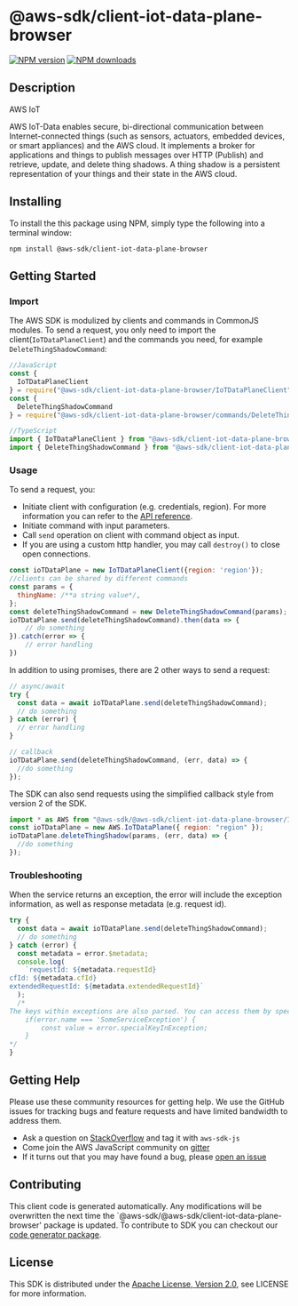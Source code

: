 # @aws-sdk/client-iot-data-plane-browser

[![NPM version](https://img.shields.io/npm/v/@aws-sdk/client-iot-data-plane-browser/preview.svg)](https://www.npmjs.com/package/@aws-sdk/client-iot-data-plane-browser)
[![NPM downloads](https://img.shields.io/npm/dm/@aws-sdk/client-iot-data-plane-browser.svg)](https://www.npmjs.com/package/@aws-sdk/client-iot-data-plane-browser)

## Description

<fullname>AWS IoT</fullname> <p>AWS IoT-Data enables secure, bi-directional communication between Internet-connected things (such as sensors, actuators, embedded devices, or smart appliances) and the AWS cloud. It implements a broker for applications and things to publish messages over HTTP (Publish) and retrieve, update, and delete thing shadows. A thing shadow is a persistent representation of your things and their state in the AWS cloud.</p>

## Installing

To install the this package using NPM, simply type the following into a terminal window:

```
npm install @aws-sdk/client-iot-data-plane-browser
```

## Getting Started

### Import

The AWS SDK is modulized by clients and commands in CommonJS modules. To send a request, you only need to import the client(`IoTDataPlaneClient`) and the commands you need, for example `DeleteThingShadowCommand`:

```javascript
//JavaScript
const {
  IoTDataPlaneClient
} = require("@aws-sdk/client-iot-data-plane-browser/IoTDataPlaneClient");
const {
  DeleteThingShadowCommand
} = require("@aws-sdk/client-iot-data-plane-browser/commands/DeleteThingShadowCommand");
```

```javascript
//TypeScript
import { IoTDataPlaneClient } from "@aws-sdk/client-iot-data-plane-browser/IoTDataPlaneClient";
import { DeleteThingShadowCommand } from "@aws-sdk/client-iot-data-plane-browser/commands/DeleteThingShadowCommand";
```

### Usage

To send a request, you:

- Initiate client with configuration (e.g. credentials, region). For more information you can refer to the [API reference][].
- Initiate command with input parameters.
- Call `send` operation on client with command object as input.
- If you are using a custom http handler, you may call `destroy()` to close open connections.

```javascript
const ioTDataPlane = new IoTDataPlaneClient({region: 'region'});
//clients can be shared by different commands
const params = {
  thingName: /**a string value*/,
};
const deleteThingShadowCommand = new DeleteThingShadowCommand(params);
ioTDataPlane.send(deleteThingShadowCommand).then(data => {
    // do something
}).catch(error => {
    // error handling
})
```

In addition to using promises, there are 2 other ways to send a request:

```javascript
// async/await
try {
  const data = await ioTDataPlane.send(deleteThingShadowCommand);
  // do something
} catch (error) {
  // error handling
}
```

```javascript
// callback
ioTDataPlane.send(deleteThingShadowCommand, (err, data) => {
  //do something
});
```

The SDK can also send requests using the simplified callback style from version 2 of the SDK.

```javascript
import * as AWS from "@aws-sdk/@aws-sdk/client-iot-data-plane-browser/IoTDataPlane";
const ioTDataPlane = new AWS.IoTDataPlane({ region: "region" });
ioTDataPlane.deleteThingShadow(params, (err, data) => {
  //do something
});
```

### Troubleshooting

When the service returns an exception, the error will include the exception information, as well as response metadata (e.g. request id).

```javascript
try {
  const data = await ioTDataPlane.send(deleteThingShadowCommand);
  // do something
} catch (error) {
  const metadata = error.$metadata;
  console.log(
    `requestId: ${metadata.requestId}
cfId: ${metadata.cfId}
extendedRequestId: ${metadata.extendedRequestId}`
  );
  /*
The keys within exceptions are also parsed. You can access them by specifying exception names:
    if(error.name === 'SomeServiceException') {
        const value = error.specialKeyInException;
    }
*/
}
```

## Getting Help

Please use these community resources for getting help. We use the GitHub issues for tracking bugs and feature requests and have limited bandwidth to address them.

- Ask a question on [StackOverflow](https://stackoverflow.com/questions/tagged/aws-sdk-js) and tag it with `aws-sdk-js`
- Come join the AWS JavaScript community on [gitter](https://gitter.im/aws/aws-sdk-js-v3)
- If it turns out that you may have found a bug, please [open an issue](https://github.com/aws/aws-sdk-js-v3/issues)

## Contributing

This client code is generated automatically. Any modifications will be overwritten the next time the `@aws-sdk/@aws-sdk/client-iot-data-plane-browser' package is updated. To contribute to SDK you can checkout our [code generator package][].

## License

This SDK is distributed under the
[Apache License, Version 2.0](http://www.apache.org/licenses/LICENSE-2.0),
see LICENSE for more information.

[code generator package]: https://github.com/aws/aws-sdk-js-v3/tree/master/packages/service-types-generator
[api reference]: https://docs.aws.amazon.com/AWSJavaScriptSDK/latest/
